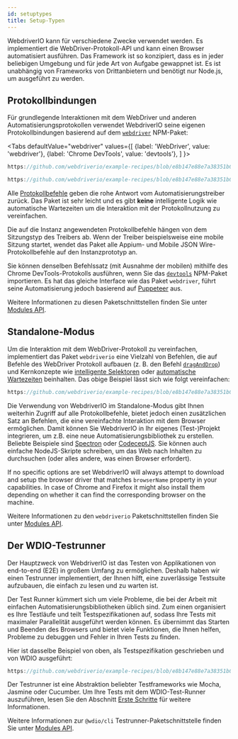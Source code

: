 ```yaml
---
id: setuptypes
title: Setup-Typen
---
```


WebdriverIO kann für verschiedene Zwecke verwendet werden. Es implementiert die WebDriver-Protokoll-API und kann einen Browser automatisiert ausführen. Das Framework ist so konzipiert, dass es in jeder beliebigen Umgebung und für jede Art von Aufgabe gewappnet ist. Es ist unabhängig von Frameworks von Drittanbietern und benötigt nur Node.js, um ausgeführt zu werden.

## Protokollbindungen

Für grundlegende Interaktionen mit dem WebDriver und anderen Automatisierungsprotokollen verwendet WebdriverIO seine eigenen Protokollbindungen basierend auf dem [`webdriver`](https://www.npmjs.com/package/webdriver) NPM-Paket:

<Tabs
  defaultValue="webdriver"
  values={[
    {label: 'WebDriver', value: 'webdriver'},
 {label: 'Chrome DevTools', value: 'devtools'},
 ]
}>
<TabItem value="webdriver">

```js reference useHTTPS
https://github.com/webdriverio/example-recipes/blob/e8b147e88e7a38351b0918b4f7efbd9ae292201d/setup/webdriver.js#L5-L20
```

</TabItem>
<TabItem value="devtools">

```js reference useHTTPS
https://github.com/webdriverio/example-recipes/blob/e8b147e88e7a38351b0918b4f7efbd9ae292201d/setup/devtools.js#L2-L17
```

</TabItem>
</Tabs>

Alle [Protokollbefehle](api/webdriver) geben die rohe Antwort vom Automatisierungstreiber zurück. Das Paket ist sehr leicht und es gibt __keine__ intelligente Logik wie automatische Wartezeiten um die Interaktion mit der Protokollnutzung zu vereinfachen.

Die auf die Instanz angewendeten Protokollbefehle hängen von dem Sitzungstyp des Treibers ab. Wenn der Treiber beispielsweise eine mobile Sitzung startet, wendet das Paket alle Appium- und Mobile JSON Wire-Protokollbefehle auf den Instanzprototyp an.

Sie können denselben Befehlssatz (mit Ausnahme der mobilen) mithilfe des Chrome DevTools-Protokolls ausführen, wenn Sie das [`devtools`](https://www.npmjs.com/package/devtools) NPM-Paket importieren. Es hat das gleiche Interface wie das Paket `webdriver`, führt seine Automatisierung jedoch basierend auf [Puppeteer](https://pptr.dev/) aus.

Weitere Informationen zu diesen Paketschnittstellen finden Sie unter [Modules API](/docs/api/modules).

## Standalone-Modus

Um die Interaktion mit dem WebDriver-Protokoll zu vereinfachen, implementiert das Paket `webdriverio` eine Vielzahl von Befehlen, die auf Befehle des WebDriver Protokoll aufbauen (z. B. den Befehl [`dragAndDrop`](api/element/dragAndDrop)) und Kernkonzepte wie [intelligente Selektoren](selectors) oder [automatische Wartezeiten](autowait) beinhalten. Das obige Beispiel lässt sich wie folgt vereinfachen:

```js reference useHTTPS
https://github.com/webdriverio/example-recipes/blob/e8b147e88e7a38351b0918b4f7efbd9ae292201d/setup/standalone.js#L2-L19
```

Die Verwendung von WebdriverIO im Standalone-Modus gibt Ihnen weiterhin Zugriff auf alle Protokollbefehle, bietet jedoch einen zusätzlichen Satz an Befehlen, die eine vereinfachte Interaktion mit dem Browser ermöglichen. Damit können Sie WebdriverIO in Ihr eigenes (Test-)Projekt integrieren, um z.B. eine neue Automatisierungsbibliothek zu erstellen. Beliebte Beispiele sind [Spectron](https://www.electronjs.org/spectron) oder [CodeceptJS](http://codecept.io). Sie können auch einfache NodeJS-Skripte schreiben, um das Web nach Inhalten zu durchsuchen (oder alles andere, was einen Browser erfordert).

If no specific options are set WebdriverIO will always attempt to download and setup the browser driver that matches `browserName` property in your capabilities. In case of Chrome and Firefox it might also install them depending on whether it can find the corresponding browser on the machine.

Weitere Informationen zu den `webdriverio` Paketschnittstellen finden Sie unter [Modules API](/docs/api/modules).

## Der WDIO-Testrunner

Der Hauptzweck von WebdriverIO ist das Testen von Applikationen von end-to-end (E2E) in großem Umfang zu ermöglichen. Deshalb haben wir einen Testrunner implementiert, der Ihnen hilft, eine zuverlässige Testsuite aufzubauen, die einfach zu lesen und zu warten ist.

Der Test Runner kümmert sich um viele Probleme, die bei der Arbeit mit einfachen Automatisierungsbibliotheken üblich sind. Zum einen organisiert es Ihre Testläufe und teilt Testspezifikationen auf, sodass Ihre Tests mit maximaler Parallelität ausgeführt werden können. Es übernimmt das Starten und Beenden des Browsers und bietet viele Funktionen, die Ihnen helfen, Probleme zu debuggen und Fehler in Ihren Tests zu finden.

Hier ist dasselbe Beispiel von oben, als Testspezifikation geschrieben und von WDIO ausgeführt:

```js reference useHTTPS
https://github.com/webdriverio/example-recipes/blob/e8b147e88e7a38351b0918b4f7efbd9ae292201d/setup/testrunner.js
```

Der Testrunner ist eine Abstraktion beliebter Testframeworks wie Mocha, Jasmine oder Cucumber. Um Ihre Tests mit dem WDIO-Test-Runner auszuführen, lesen Sie den Abschnitt [Erste Schritte](gettingstarted) für weitere Informationen.

Weitere Informationen zur `@wdio/cli` Testrunner-Paketschnittstelle finden Sie unter [Modules API](/docs/api/modules).
